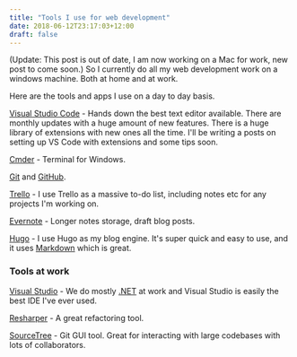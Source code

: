 ```yaml
---
title: "Tools I use for web development"
date: 2018-06-12T23:17:03+12:00
draft: false
---
```


(Update: This post is out of date, I am now working on a Mac for work, new post to come soon.)
So I currently do all my web development work on a windows machine. Both at home and at work.

Here are the tools and apps I use on a day to day basis.

[Visual Studio Code](https://code.visualstudio.com/) - Hands down the best text editor available. There are monthly updates with a huge amount of new features. There is a huge library of extensions with new ones all the time. I'll be writing a posts on setting up VS Code with extensions and some tips soon.

[Cmder](http://cmder.net/) - Terminal for Windows.

[Git](https://git-scm.com/) and [GitHub](https://github.com/).

[Trello](https://trello.com/) - I use Trello as a massive to-do list, including notes etc for any projects I'm working on.

[Evernote](https://evernote.com/) - Longer notes storage, draft blog posts.

[Hugo](https://gohugo.io/) - I use Hugo as my blog engine. It's super quick and easy to use, and it uses [Markdown](https://www.markdownguide.org/) which is great.

### Tools at work

[Visual Studio](https://www.visualstudio.com/) - We do mostly [.NET](https://www.microsoft.com/net/) at work and Visual Studio is easily the best IDE I've ever used.

[Resharper](https://www.jetbrains.com/resharper/) - A great refactoring tool.

[SourceTree](https://www.sourcetreeapp.com/) - Git GUI tool. Great for interacting with large codebases with lots of collaborators.
